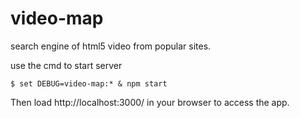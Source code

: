 # video-map
search engine of html5 video from popular sites.

use the cmd to start server
```shell
$ set DEBUG=video-map:* & npm start
```

Then load http://localhost:3000/ in your browser to access the app.
